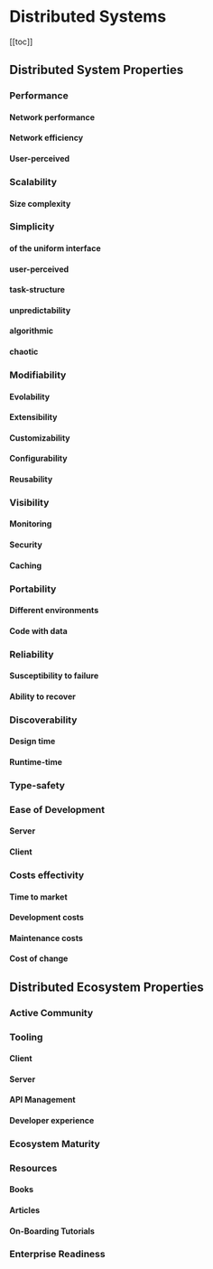 # Distributed Systems

[[toc]]

## Distributed System Properties

### Performance

#### Network performance

#### Network efficiency

#### User-perceived

### Scalability

#### Size complexity

### Simplicity

#### of the uniform interface

#### user-perceived

#### task-structure

#### unpredictability

#### algorithmic

#### chaotic

### Modifiability

#### Evolability

#### Extensibility

#### Customizability

#### Configurability

#### Reusability

### Visibility

#### Monitoring

#### Security

#### Caching

### Portability

#### Different environments

#### Code with data

### Reliability

#### Susceptibility to failure

#### Ability to recover

### Discoverability

#### Design time

#### Runtime-time

### Type-safety

### Ease of Development

#### Server

#### Client

### Costs effectivity

#### Time to market

#### Development costs

#### Maintenance costs

#### Cost of change

## Distributed Ecosystem Properties

### Active Community

### Tooling

#### Client

#### Server

#### API Management

#### Developer experience

### Ecosystem Maturity

### Resources

#### Books

#### Articles

#### On-Boarding Tutorials

### Enterprise Readiness
